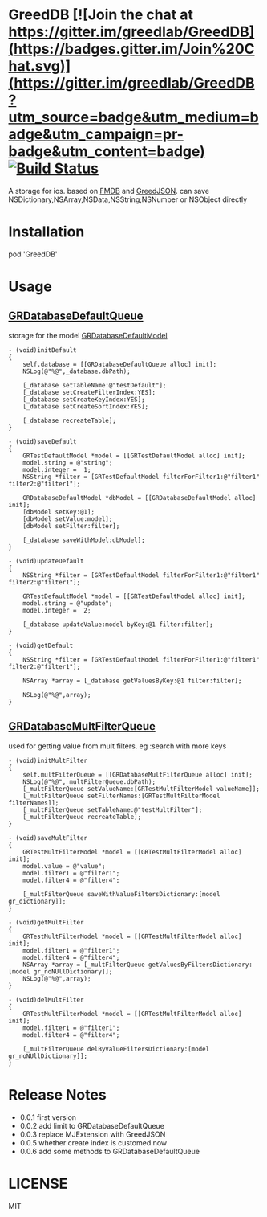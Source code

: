 # GreedDB [![Join the chat at https://gitter.im/greedlab/GreedDB](https://badges.gitter.im/Join%20Chat.svg)](https://gitter.im/greedlab/GreedDB?utm_source=badge&utm_medium=badge&utm_campaign=pr-badge&utm_content=badge) [![Build Status](https://travis-ci.org/greedlab/GreedDB.svg?branch=master)](https://travis-ci.org/greedlab/GreedDB) 

 A storage for ios. based on [FMDB](https://github.com/ccgus/fmdb) and [GreedJSON](https://github.com/greedlab/GreedJSON). can save NSDictionary,NSArray,NSData,NSString,NSNumber or NSObject  directly
# Installation
pod 'GreedDB'
# Usage
## [GRDatabaseDefaultQueue](https://github.com/greedlab/GreedDB/blob/master/GreedDB/GRDatabaseDefaultQueue.h)
storage for the model [GRDatabaseDefaultModel](https://github.com/greedlab/GreedDB/blob/master/GreedDB/GRDatabaseDefaultModel.h)
``` objc
- (void)initDefault
{
    self.database = [[GRDatabaseDefaultQueue alloc] init];
    NSLog(@"%@",_database.dbPath);
    
    [_database setTableName:@"testDefault"];
    [_database setCreateFilterIndex:YES];
    [_database setCreateKeyIndex:YES];
    [_database setCreateSortIndex:YES];
    
    [_database recreateTable];
}

- (void)saveDefault
{
    GRTestDefaultModel *model = [[GRTestDefaultModel alloc] init];
    model.string = @"string";
    model.integer =  1;
    NSString *filter = [GRTestDefaultModel filterForFilter1:@"filter1" filter2:@"filter1"];
    
    GRDatabaseDefaultModel *dbModel = [[GRDatabaseDefaultModel alloc] init];
    [dbModel setKey:@1];
    [dbModel setValue:model];
    [dbModel setFilter:filter];
    
    [_database saveWithModel:dbModel];
}

- (void)updateDefault
{
    NSString *filter = [GRTestDefaultModel filterForFilter1:@"filter1" filter2:@"filter1"];
    
    GRTestDefaultModel *model = [[GRTestDefaultModel alloc] init];
    model.string = @"update";
    model.integer =  2;
    
    [_database updateValue:model byKey:@1 filter:filter];
}

- (void)getDefault
{
    NSString *filter = [GRTestDefaultModel filterForFilter1:@"filter1" filter2:@"filter1"];
    
    NSArray *array = [_database getValuesByKey:@1 filter:filter];
    
    NSLog(@"%@",array);
}
```
## [GRDatabaseMultFilterQueue](https://github.com/greedlab/GreedDB/blob/master/GreedDB/GRDatabaseMultFilterQueue.h)
used for getting value from mult filters. eg :search with more keys

``` objc
- (void)initMultFilter
{
    self.multFilterQueue = [[GRDatabaseMultFilterQueue alloc] init];
    NSLog(@"%@",_multFilterQueue.dbPath);
    [_multFilterQueue setValueName:[GRTestMultFilterModel valueName]];
    [_multFilterQueue setFilterNames:[GRTestMultFilterModel filterNames]];
    [_multFilterQueue setTableName:@"testMultFilter"];
    [_multFilterQueue recreateTable];
}

- (void)saveMultFilter
{
    GRTestMultFilterModel *model = [[GRTestMultFilterModel alloc] init];
    model.value = @"value";
    model.filter1 = @"filter1";
    model.filter4 = @"filter4";
    
    [_multFilterQueue saveWithValueFiltersDictionary:[model gr_dictionary]];
}

- (void)getMultFilter
{
    GRTestMultFilterModel *model = [[GRTestMultFilterModel alloc] init];
    model.filter1 = @"filter1";
    model.filter4 = @"filter4";
    NSArray *array = [_multFilterQueue getValuesByFiltersDictionary:[model gr_noNUllDictionary]];
    NSLog(@"%@",array);
}

- (void)delMultFilter
{
    GRTestMultFilterModel *model = [[GRTestMultFilterModel alloc] init];
    model.filter1 = @"filter1";
    model.filter4 = @"filter4";
    
    [_multFilterQueue delByValueFiltersDictionary:[model gr_noNUllDictionary]];
}
```
# Release Notes
* 0.0.1 first version
* 0.0.2 add limit to GRDatabaseDefaultQueue
* 0.0.3 replace MJExtension with GreedJSON
* 0.0.5 whether create index is customed now
* 0.0.6 add some methods to GRDatabaseDefaultQueue

# LICENSE
MIT
